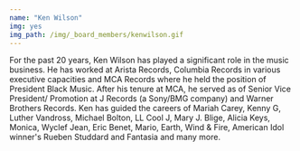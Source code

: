 ```yaml
---
name: "Ken Wilson"
img: yes
img_path: /img/_board_members/kenwilson.gif
---
```


For the past 20 years, Ken Wilson has played a significant role in the music business. He has worked at Arista Records, Columbia Records in various executive capacities and MCA Records where he held the position of President Black Music. After his tenure at MCA, he served as of Senior Vice President/ Promotion at J Records (a Sony/BMG company) and Warner Brothers Records. Ken has guided the careers of Mariah Carey, Kenny G, Luther Vandross, Michael Bolton, LL Cool J, Mary J. Blige, Alicia Keys, Monica, Wyclef Jean, Eric Benet, Mario, Earth, Wind & Fire, American Idol winner's Rueben Studdard and Fantasia and many more.